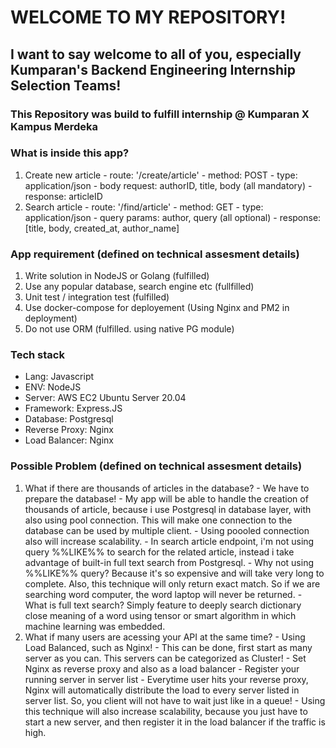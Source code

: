 # WELCOME TO MY REPOSITORY!
## I want to say welcome to all of you, especially Kumparan's Backend Engineering Internship Selection Teams!

### This Repository was build to fulfill internship @ Kumparan X Kampus Merdeka

### What is inside this app?
  1. Create new article
    - route: '/create/article'
    - method: POST
    - type: application/json
    - body request: authorID, title, body (all mandatory)
    - response: articleID
  2. Search article
    - route: '/find/article'
    - method: GET
    - type: application/json
    - query params: author, query (all optional)
    - response: [title, body, created_at, author_name]

### App requirement (defined on technical assesment details)
  1. Write solution in NodeJS or Golang (fulfilled)
  2. Use any popular database, search engine etc (fullfilled)
  3. Unit test / integration test (fulfilled)
  4. Use docker-compose for deployement (Using Nginx and PM2 in deployment)
  5. Do not use ORM (fulfilled. using native PG module)

### Tech stack
  - Lang: Javascript
  - ENV: NodeJS
  - Server: AWS EC2 Ubuntu Server 20.04
  - Framework: Express.JS
  - Database: Postgresql
  - Reverse Proxy: Nginx
  - Load Balancer: Nginx

### Possible Problem (defined on technical assesment details)
  1. What if there are thousands of articles in the database?
    - We have to prepare the database!
    - My app will be able to handle the creation of thousands of article, because i use Postgresql in database layer, with also using pool connection. This will make one connection to the database can be used by multiple client.
    - Using poooled connection also will increase scalability.
    - In search article endpoint, i'm not using query %%LIKE%% to search for the related article, instead i take advantage of built-in full text search from Postgresql.
    - Why not using %%LIKE%% query? Because it's so expensive and will take very long to complete. Also, this technique will only return exact match. So if we are searching word computer, the word laptop will never be returned.
    - What is full text search? Simply feature to deeply search dictionary close meaning of a word using tensor or smart algorithm in which machine learning was embedded.
  2. What if many users are acessing your API at the same time?
    - Using Load Balanced, such as Nginx!
    - This can be done, first start as many server as you can. This servers can be categorized as Cluster!
    - Set Nginx as reverse proxy and also as a load balancer
    - Register your running server in server list
    - Everytime user hits your reverse proxy, Nginx will automatically distribute the load to every server listed in server list. So, you client will not have to wait just like in a queue!
    - Using this technique will also increase scalability, because you just have to start a new server, and then register it in the load balancer if the traffic is high.